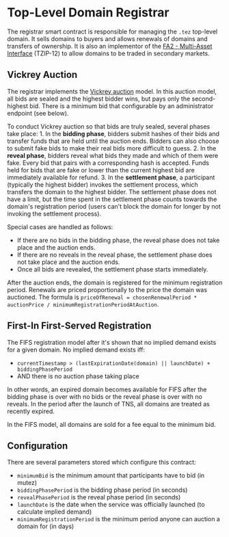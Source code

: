 # Top-Level Domain Registrar

The registrar smart contract is responsible for managing the `.tez` top-level domain. It sells domains to buyers and allows renewals of domains and transfers of ownership. It is also an implementor of the [FA2 - Multi-Asset Interface](https://gitlab.com/tzip/tzip/-/blob/master/proposals/tzip-12/tzip-12.md) \(TZIP-12\) to allow domains to be traded in secondary markets.

## Vickrey Auction

The registrar implements the [Vickrey auction](https://en.wikipedia.org/wiki/Vickrey_auction) model. In this auction model, all bids are sealed and the highest bidder wins, but pays only the second-highest bid. There is a minimum bid that configurable by an administrator endpoint \(see below\).

To conduct Vickrey auction so that bids are truly sealed, several phases take place: 1. In the **bidding phase**, bidders submit hashes of their bids and transfer funds that are held until the auction ends. Bidders can also choose to submit fake bids to make their real bids more difficult to guess. 2. In the **reveal phase**, bidders reveal what bids they made and which of them were fake. Every bid that pairs with a corresponding hash is accepted. Funds held for bids that are fake or lower than the current highest bid are immediately available for refund. 3. In the **settlement phase**, a participant \(typically the highest bidder\) invokes the settlement process, which transfers the domain to the highest bidder. The settlement phase does not have a limit, but the time spent in the settlement phase counts towards the domain's registration period \(users can't block the domain for longer by not invoking the settlement process\).

Special cases are handled as follows:

* If there are no bids in the bidding phase, the reveal phase does not take place and the auction ends.
* If there are no reveals in the reveal phase, the settlement phase does not take place and the auction ends.
* Once all bids are revealed, the settlement phase starts immediately.

After the auction ends, the domain is registered for the minimum registration period. Renewals are priced proportionally to the price the domain was auctioned. The formula is `priceOfRenewal = chosenRenewalPeriod * auctionPrice / minimumRegistrationPeriodAtAuction`.

## First-In First-Served Registration

The FIFS registration model after it's shown that no implied demand exists for a given domain. No implied demand exists iff:

* `currentTimestamp > (lastExpirationDate(domain) || launchDate) + biddingPhasePeriod`
* AND there is no auction phase taking place

In other words, an expired domain becomes available for FIFS after the bidding phase is over with no bids or the reveal phase is over with no reveals. In the period after the launch of TNS, all domains are treated as recently expired.

In the FIFS model, all domains are sold for a fee equal to the minimum bid.

## Configuration

There are several parameters stored which configure this contract:

* `minimumBid` is the minimum amount that participants have to bid \(in mutez\)
* `biddingPhasePeriod` is the bidding phase period \(in seconds\)
* `revealPhasePeriod` is the reveal phase period \(in seconds\)
* `launchDate` is the date when the service was officially launched \(to calculate implied demand\)
* `minimumRegistrationPeriod` is the minimum period anyone can auction a domain for \(in days\)


